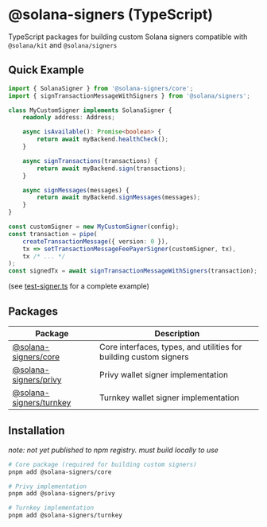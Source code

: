 # @solana-signers (TypeScript)

TypeScript packages for building custom Solana signers compatible with `@solana/kit` and `@solana/signers`

## Quick Example

```typescript
import { SolanaSigner } from '@solana-signers/core';
import { signTransactionMessageWithSigners } from '@solana/signers';

class MyCustomSigner implements SolanaSigner {
    readonly address: Address;

    async isAvailable(): Promise<boolean> {
        return await myBackend.healthCheck();
    }

    async signTransactions(transactions) {
        return await myBackend.sign(transactions);
    }

    async signMessages(messages) {
        return await myBackend.signMessages(messages);
    }
}

const customSigner = new MyCustomSigner(config);
const transaction = pipe(
    createTransactionMessage({ version: 0 }),
    tx => setTransactionMessageFeePayerSigner(customSigner, tx),
    tx /* ... */
);
const signedTx = await signTransactionMessageWithSigners(transaction);
```
(see [test-signer.ts](./examples/test-signer.ts) for a complete example)

## Packages

| Package | Description |
|---------|-------------|
| [@solana-signers/core](./packages/core) | Core interfaces, types, and utilities for building custom signers |
| [@solana-signers/privy](./packages/privy) | Privy wallet signer implementation |
| [@solana-signers/turnkey](./packages/turnkey) | Turnkey wallet signer implementation |

## Installation

*note: not yet published to npm registry. must build locally to use*

```bash
# Core package (required for building custom signers)
pnpm add @solana-signers/core

# Privy implementation
pnpm add @solana-signers/privy

# Turnkey implementation
pnpm add @solana-signers/turnkey
```

